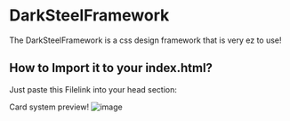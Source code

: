 # DarkSteelFramework
The DarkSteelFramework is a css design framework that is very ez to use!

## How to Import it to your index.html?

Just paste this Filelink into your head section: ![<link rel="stylesheet" href="https://cdn.jsdelivr.net/gh/sXrja/DarkSteelFramework@main/darksteel.css"/>](<link rel="stylesheet" href="https://cdn.jsdelivr.net/gh/sXrja/DarkSteelFramework@main/darksteel.css"/>)


Card system preview!
![image](https://github.com/sXrja/DarkSteelFramework/assets/144837580/ae81de27-b393-4ea6-a3f8-a9b585da0482)
